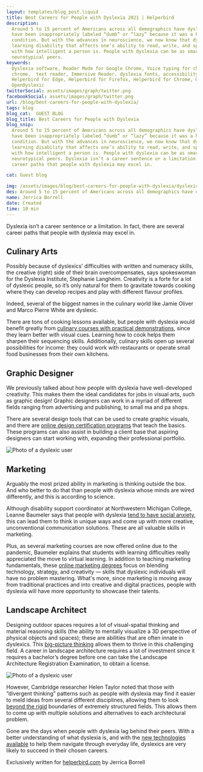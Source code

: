 ```yaml
---
layout: templates/blog_post.liquid
title: Best Careers for People with Dyslexia 2021 | Helperbird
description:
  Around 5 to 15 percent of Americans across all demographics have dyslexia. For several years, they
  have been inappropriately labeled “dumb” or “lazy” because it was a heavily misunderstood
  condition. But with the advances in neuroscience, we now know that dyslexia is a cognitive
  learning disability that affects one’s ability to read, write, and spell—and it has nothing to do
  with how intelligent a person is. People with dyslexia can be as smart and as capable as their
  neurotypical peers.
keywords:
  Dyslexia software, Reader Mode for Google Chrome, Voice typing for chrome, Text to speech for
  chrome,  text reader, Immersive Reader, dyslexia fonts, accessibility software, dyslexia software,
  Helperbird for Edge, Helperbird for Firefox, Helperbird for Chrome, Opendyslexic for Chrome,
  OpenDyslexic
twitterSocial: assets/images/graph/twitter.png
facebookSocial: assets/images/graph/twitter.png
url: /blog/best-careers-for-people-with-dyslexia/
tags: blog
blog_cat:  GUEST BLOG
blog_title: Best Careers for People with Dyslexia
blog_snip:
  Around 5 to 15 percent of Americans across all demographics have dyslexia. For several years, they
  have been inappropriately labeled “dumb” or “lazy” because it was a heavily misunderstood
  condition. But with the advances in neuroscience, we now know that dyslexia is a cognitive
  learning disability that affects one’s ability to read, write, and spell—and it has nothing to do
  with how intelligent a person is. People with dyslexia can be as smart and as capable as their
  neurotypical peers. Dyslexia isn’t a career sentence or a limitation. In fact, there are several
  career paths that people with dyslexia may excel in.

cat: Guest blog

img: /assets/images/blog/best-careers-for-people-with-dyslexia/dyslexic-girl.jpg
des: Around 5 to 15 percent of Americans across all demographics have dyslexia. For several years they have been inappropriately labeled “dumb” or “lazy” because it was a heavily misunderstood condition. But with the advances in neuroscience we now know that dyslexia is a cognitive learning disability that affects one’s ability to read write and spell—and it has nothing to do with how intelligent a person is. People with dyslexia can be as smart and as capable as their neurotypical peers. Dyslexia isn’t a career sentence or a limitation. In fact there are several career paths that people with dyslexia may excel in.
name: Jerrica Borrell
date: Created
time: 10 min
---
```


  

Dyslexia isn’t a career sentence or a limitation. In fact, there are several career paths that people with dyslexia may excel in.

## Culinary Arts

  

Possibly because of dyslexics’ difficulties with written and numeracy skills, the creative (right) side of their brain overcompensates, says spokeswoman for the Dyslexia Institute, Stephanie Langheim. Creativity is a forte for a lot of dyslexic people, so it’s only natural for them to gravitate towards cooking where they can develop recipes and play with different flavour profiles.

Indeed, several of the biggest names in the culinary world like Jamie Oliver and Marco Pierre White are dyslexic.

  There are tons of cooking lessons available, but people with dyslexia would benefit greatly from [culinary courses with practical demonstrations](https://www.finedininglovers.com/article/free-online-courses-for-chefs), since they learn better with visual cues. Learning how to cook helps them sharpen their sequencing skills. Additionally, culinary skills open up several possibilities for income: they could work with restaurants or operate small food businesses from their own kitchens.

  

## Graphic Designer

  

We previously talked about how people with dyslexia have well-developed creativity. This makes them the ideal candidates for jobs in visual arts, such as graphic design! Graphic designers can work in a myriad of different fields ranging from advertising and publishing, to small ma and pa shops.

 There are several design tools that can be used to create graphic visuals, and there are [online design certification programs](https://www.usnews.com/education/learn-graphic-design-guide) that teach the basics. These programs can also assist in building a client base that aspiring designers can start working with, expanding their professional portfolio.

 ![Photo of a dyslexic user](/assets/images/blog/best-careers-for-people-with-dyslexia/graphic-designer.jpg)

  

## Marketing

  

Arguably the most prized ability in marketing is thinking outside the box. And who better to do that than people with dyslexia whose minds are wired differently, and this is according to science.

Although disability support coordinator at Northwestern Michigan College, Leanne Baumeler says that people with dyslexia [tend to have social anxiety](https://www.traverseticker.com/news/deafness-adhd-physical-disabilities-ptsd-and-more-all-leannes-award-winning-work-at-nmc/), this can lead them to think in unique ways and come up with more creative, unconventional communication solutions. These are all valuable skills in marketing.

  

Plus, as several marketing courses are now offered online due to the pandemic, Baumeler explains that students with learning difficulties really appreciated the move to virtual learning. In addition to teaching marketing fundamentals, these [online marketing degrees](https://online.maryville.edu/online-bachelors-degrees/marketing/) focus on blending technology, strategy, and creativity — skills that dyslexic individuals will have no problem mastering. What's more, since marketing is moving away from traditional practices and into creative and digital practices, people with dyslexia will have more opportunity to showcase their talents.

  

## Landscape Architect

  

Designing outdoor spaces requires a lot of visual-spatial thinking and material reasoning skills (the ability to mentally visualize a 3D perspective of physical objects and spaces); these are abilities that are often innate in dyslexics. This [big-picture thinking](https://www.helperbird.com/blog/three-facts-about-dyslexia) allows them to thrive in this challenging field. A career in landscape architecture requires a lot of investment since it requires a bachelor’s degree before one can take the Landscape Architecture Registration Examination, to obtain a license.

![Photo of a dyslexic user](/assets/images/blog/best-careers-for-people-with-dyslexia/dyslexic-architect.jpg)

  

However, Cambridge researcher Helen Taylor noted that those with “divergent thinking” patterns such as people with dyslexia may find it easier to meld ideas from several different disciplines, allowing them to look [beyond the rigid](https://www.designweek.co.uk/issues/16-22-september-2019/designing-with-dyslexia-is-a-cognitive-plus/) boundaries of extremely structured fields. This allows them to come up with multiple solutions and alternatives to each architectural problem.

Gone are the days when people with dyslexia lag behind their peers. With a better understanding of what dyslexia is, and with the [new technologies available](https://www.helperbird.com/chrome) to help them navigate through everyday life, dyslexics are very likely to succeed in their chosen careers.

  

Exclusively written for [helperbird.com](https://www.helperbird.com) by Jerrica Borrell